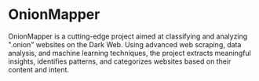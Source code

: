 # OnionMapper
OnionMapper is a cutting-edge project aimed at classifying and analyzing ".onion" websites on the Dark Web. Using advanced web scraping, data analysis, and machine learning techniques, the project extracts meaningful insights, identifies patterns, and categorizes websites based on their content and intent.
